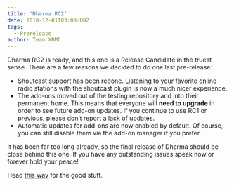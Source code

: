 ```yaml
---
title: 'Dharma RC2'
date: 2010-12-01T03:00:00Z
tags:
  - Prerelease
author: Team XBMC
---
```

Dharma RC2 is ready, and this one is a Release Candidate in the truest sense. There are a few reasons we decided to do one last pre-release:

 
 * Shoutcast support has been redone. Listening to your favorite online radio stations with the shoutcast plugin is now a much nicer experience.
 * The add-ons moved out of the testing repository and into their permanent home. This means that everyone will **need to upgrade** in order to see future add-on updates. If you continue to use RC1 or previous, please don’t report a lack of updates.
 * Automatic updates for add-ons are now enabled by default. Of course, you can still disable them via the add-on manager if you prefer.
 
 It has been far too long already, so the final release of Dharma should be close behind this one. If you have any outstanding issues speak now or forever hold your peace!

 Head [this way](http://mirrors.xbmc.org/releases/) for the good stuff.

 